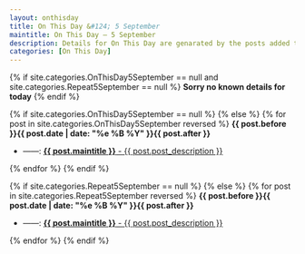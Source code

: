 ```yaml
---
layout: onthisday
title: On This Day &#124; 5 September
maintitle: On This Day — 5 September
description: Details for On This Day are genarated by the posts added to the website so the content is subject to changes/updates over time.
categories: [On This Day]
---
```


{% if site.categories.OnThisDay5September == null and site.categories.Repeat5September == null %}
<strong>Sorry no known details for today</strong>
{% endif %}

{% if site.categories.OnThisDay5September == null %}
{% else %}
{% for post in site.categories.OnThisDay5September reversed %}
<strong>{{ post.before }}{{ post.date | date: "%e %B %Y" }}{{ post.after }}</strong>
<ul>
<li> ——: <a href="{{ post.url }}"><strong>{{ post.maintitle }}</strong> - {{ post.post_description }}</a></li>
</ul>
{% endfor %}
{% endif %}

{% if site.categories.Repeat5September == null %}
{% else %}
{% for post in site.categories.Repeat5September reversed %}
<strong>{{ post.before }}{{ post.date | date: "%e %B %Y" }}{{ post.after }}</strong>
<ul>
<li> ——: <a href="{{ post.url }}"><strong>{{ post.maintitle }}</strong> - {{ post.post_description }}</a></li>
</ul>
{% endfor %}
{% endif %}
